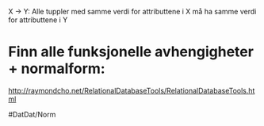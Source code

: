 X -> Y: Alle tuppler med samme verdi for attributtene i X må ha samme verdi for attributtene i Y

# Finn alle funksjonelle avhengigheter + normalform: 
http://raymondcho.net/RelationalDatabaseTools/RelationalDatabaseTools.html

#DatDat/Norm